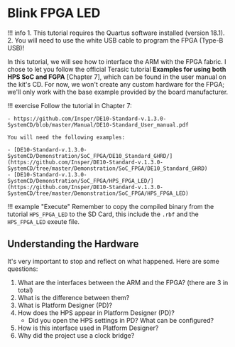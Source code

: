 # Blink FPGA LED

!!! info
    1. This tutorial requires the Quartus software installed (version 18.1).
    2. You will need to use the white USB cable to program the FPGA (Type-B USB)!

In this tutorial, we will see how to interface the ARM with the FPGA fabric. I chose to let you follow the official Terasic tutorial **Examples for using both HPS SoC and FGPA** [Chapter 7], which can be found in the user manual on the kit's CD. For now, we won't create any custom hardware for the FPGA; we'll only work with the base example provided by the board manufacturer.

!!! exercise
    Follow the tutorial in Chapter 7:

    - https://github.com/Insper/DE10-Standard-v.1.3.0-SystemCD/blob/master/Manual/DE10-Standard_User_manual.pdf
 
    You will need the following examples:

    - [DE10-Standard-v.1.3.0-SystemCD/Demonstration/SoC_FPGA/DE10_Standard_GHRD/](https://github.com/Insper/DE10-Standard-v.1.3.0-SystemCD/tree/master/Demonstration/SoC_FPGA/DE10_Standard_GHRD)
    - [DE10-Standard-v.1.3.0-SystemCD/Demonstration/SoC_FPGA/HPS_FPGA_LED/](https://github.com/Insper/DE10-Standard-v.1.3.0-SystemCD/tree/master/Demonstration/SoC_FPGA/HPS_FPGA_LED)
    
!!! example "Execute"
    Remember to copy the compiled binary from the tutorial `HPS_FPGA_LED` to the SD Card, this include the `.rbf` and the `HPS_FPGA_LED` exeute file.

## Understanding the Hardware

It's very important to stop and reflect on what happened. Here are some questions:

1. What are the interfaces between the ARM and the FPGA? (there are 3 in total)
2. What is the difference between them?
3. What is Platform Designer (PD)?
4. How does the HPS appear in Platform Designer (PD)?
   - Did you open the HPS settings in PD? What can be configured?
5. How is this interface used in Platform Designer?
6. Why did the project use a clock bridge?
